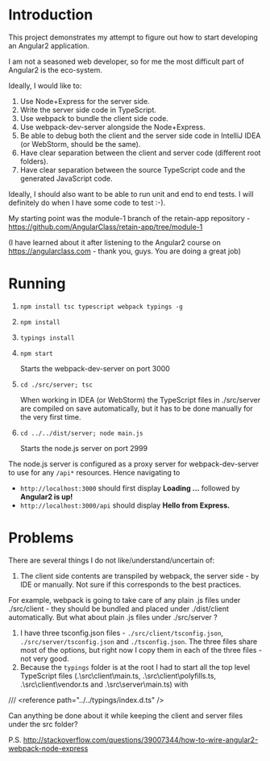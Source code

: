 Introduction
============

This project demonstrates my attempt to figure out how to start developing an Angular2 application.

I am not a seasoned web developer, so for me the most difficult part of Angular2 is the eco-system. 

Ideally, I would like to:

 1. Use Node+Express for the server side.
 1. Write the server side code in TypeScript.
 1. Use webpack to bundle the client side code.
 1. Use webpack-dev-server alongside the Node+Express.
 1. Be able to debug both the client and the server side code in IntelliJ IDEA (or WebStorm, should be the same).
 1. Have clear separation between the client and server code (different root folders).
 1. Have clear separation between the source TypeScript code and the generated JavaScript code.
 
Ideally, I should also want to be able to run unit and end to end tests. I will definitely do when I have some code to test :-).

My starting point was the module-1 branch of the retain-app repository - https://github.com/AngularClass/retain-app/tree/module-1

(I have learned about it after listening to the Angular2 course on https://angularclass.com - thank you, guys. You are doing a great job)

Running
=======

 1. `npm install tsc typescript webpack typings -g`
 1. `npm install`
 1. `typings install`
 1. `npm start` 
     
     Starts the webpack-dev-server on port 3000
 1. `cd ./src/server; tsc`
     
     When working in IDEA (or WebStorm) the TypeScript files in ./src/server are compiled on save automatically, but it has to be done 
     manually for the very first time.
 1. `cd ../../dist/server; node main.js`
     
     Starts the node.js server on port 2999

The node.js server is configured as a proxy server for webpack-dev-server to use for any `/api*` resources. Hence navigating to 

 - `http://localhost:3000` should first display **Loading ...** followed by **Angular2 is up!**
 - `http://localhost:3000/api` should display **Hello from Express.**

Problems
========

There are several things I do not like/understand/uncertain of:

 1. The client side contents are transpiled by webpack, the server side - by IDE or manually. Not sure if this corresponds to the best 
 practices. 
 
 For example, webpack is going to take care of any plain .js files under ./src/client - they should be bundled and
 placed under ./dist/client automatically. But what about plain .js files under ./src/server ? 
 1. I have three tsconfig.json files - `./src/client/tsconfig.json`, `./src/server/tsconfig.json` and `./tsconfig.json`. The three 
 files share most of the options, but right now I copy them in each of the three files - not very good.
 1. Because the `typings` folder is at the root I had to start all the top level TypeScript files (.\src\client\main.ts, 
 .\src\client\polyfills.ts, .\src\client\vendor.ts and .\src\server\main.ts) with
 
   /// &lt;reference path="../../typings/index.d.ts" /&gt;
   
 Can anything be done about it while keeping the client and server files under the src folder?
 
P.S.
http://stackoverflow.com/questions/39007344/how-to-wire-angular2-webpack-node-express
